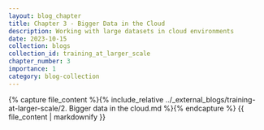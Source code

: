 ```yaml
---
layout: blog_chapter
title: Chapter 3 - Bigger Data in the Cloud
description: Working with large datasets in cloud environments
date: 2023-10-15
collection: blogs
collection_id: training_at_larger_scale
chapter_number: 3
importance: 1
category: blog-collection
---
```


<div class="external-content" data-repo-path="_external_blogs/training-at-larger-scale">
{% capture file_content %}{% include_relative ../_external_blogs/training-at-larger-scale/2. Bigger data in the cloud.md %}{% endcapture %}
{{ file_content | markdownify }}
</div>

<script>
document.addEventListener('DOMContentLoaded', function() {
  const externalContent = document.querySelector('.external-content');
  if (externalContent) {
    const repoPath = externalContent.dataset.repoPath;
    const images = externalContent.querySelectorAll('img');
    
    images.forEach(img => {
      const src = img.getAttribute('src');
      if (src && src.startsWith('images/')) {
        img.setAttribute('src', `{{ site.baseurl }}/${repoPath}/${src}`);
      }
    });
  }
});
</script>
